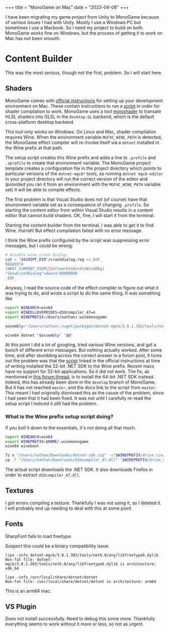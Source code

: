 +++
title = "MonoGame on Mac"
date = "2023-04-08"
+++

I have been migrating my game project from Unity to MonoGame because of various
issues I had with Unity. Mostly I use a Windows PC but sometimes I use a
Macbook. So I need my project to build on both. MonoGame works fine on Windows,
but the process of getting it to work on Mac has not been smooth.

# Content Builder

This was the most serious, though not the first, problem. So I will start here.

## Shaders

MonoGame comes with [official instructions][docs] for setting up your
development environment on Mac. These contain instructions to run a
[script][script_master] in order for shader compilation to work. MonoGame uses a
tool [mojoshader][mojoshader] to transate HLSL shaders into GLSL in the
`Desktop.GL` backend, which is the default cross-platform desktop backend.

This tool only works on Windows. On Linux and Mac, shader compilation requires
Wine. When the environment variable `MGFXC_WINE_PATH` is detected, the MonoGame
effect compiler will re-invoke itself via a `dotnet` installed in the Wine
prefix at that path.

The setup script creates this Wine prefix and adds a line to `.profile` and
`.zprofile` to create that environment variable. The MonoGame project template
creates a configuration file in the project directory which points to particular
versions of the `dotnet-mgcb*` tools, so running `dotnet mgcb-editor` in your
project directory will run the correct version of the editor and (provided you
ran it from an environment with the `MGFXC_WINE_PATH` variable set) it will be
able to compile effects.

The first problem is that Visual Studio does _not_ (of course) have that
environment variable set as a consequence of changing `.profile`. So starting
the content editor from within Visual Studio results in a content editor that
cannot build shaders. OK, fine, I will start it from the terminal.

Starting the content builder from the terminal, I was able to get it to find
Wine. Hurrah! But effect compilation failed with no error message.

I think the Wine prefix configured by the script was suppressing error
messages, but I could be wrong:

```Bash
# disable wine crash dialog
cat > "$SCRIPT_DIR"/crashdialog.reg <<_EOF_
REGEDIT4
[HKEY_CURRENT_USER\\Software\\Wine\\WineDbg]
"ShowCrashDialog"=dword:00000000
_EOF_
```

Anyway, I read the source code of the effect compiler to figure out what
it was trying to do, and wrote a script to do the same thing. It was
something like

```Bash
export WINEARCH=win64
export WINEDLLOVERRIDES=d3dcompiler_47=n
export WINEPREFIX=/Users/nathan/.winemonogame

assembly="/Users/nathan/.nuget/packages/dotnet-mgcb/3.8.1.303/tools/net6.0/any/mgfxc.dll"

wine64 dotnet "$assembly" "$@"
```

At this point I did a lot of googling, tried various Wine versions, and got a
bunch of different error messages. But nothing actually worked. After some time,
and after stumbling across the correct answer in a forum post, it turns out the
problem was that the [script][script_now] linked in the official instructions at
time of writing installed the 32-bit .NET SDK to the Wine prefix. Recent macs
have no support for 32-bit applications. So it did not work. The fix, as
mentioned in [this forum thread][fix_thread], is to install the 64-bit .NET SDK
instead. Indeed, this has already been done in the `develop` branch of MonoGame.
But it has not reached `master`, and the docs link to the script from `master`.
This meant I had originally dismissed this as the cause of the problem, since I
had seen that it had been fixed. It was not until I carefully re-read the setup
script I noticed it still had the problem.

### What is the Wine prefix setup script doing?

If you boil it down to the essentials, it's not doing all that much.

```Bash
export WINEARCH=win64
export WINEPREFIX=$HOME/.winemonogame
wine64 wineboot

7z x "/Users/nathan/Downloads/dotnet-sdk.zip" -o"$WINEPREFIX/drive_c/windows/system32/"
cp -f "/Users/nathan/Downloads/d3dcompiler_47.dll" "$WINEPREFIX/drive_c/windows/system32/d3dcompiler_47.dll"
```

The actual script downloads the .NET SDK. It also downloads Firefox in order to
extract `d3dcompiler_47.dll`.

## Textures

I got errors compiling a texture. Thankfully I was not using it, so I deleted
it. I will probably end up needing to deal with this at some point

## Fonts

SharpFont fails to load freetype.

Suspect this could be a binary compatibility issue.

```
lipo -info dotnet-mgcb/3.8.1.303/tools/net6.0/any/libfreetype6.dylib 
Non-fat file: dotnet-mgcb/3.8.1.303/tools/net6.0/any/libfreetype6.dylib is architecture: x86_64
```

```
lipo -info /usr/local/share/dotnet/dotnet
Non-fat file: /usr/local/share/dotnet/dotnet is architecture: arm64
```

This is an arm64 mac.

## VS Plugin

Does not install successfully. Need to debug this some more. Thankfully everything
seems to work without it more or less, so not as urgent.


[docs]: https://docs.monogame.net/articles/getting_started/1_setting_up_your_development_environment_macos.html
[script_master]: https://raw.githubusercontent.com/MonoGame/MonoGame/master/Tools/MonoGame.Effect.Compiler/mgfxc_wine_setup.sh
[script_now]: https://github.com/MonoGame/MonoGame/blob/15fd99a8189bfc9f4319ac39f5eb1c0bbe2ec66b/Tools/MonoGame.Effect.Compiler/mgfxc_wine_setup.sh
[mojoshader]: https://icculus.org/mojoshader/
[fix_thread]: https://community.monogame.net/t/mgfxc-8-3-1-wine/17809